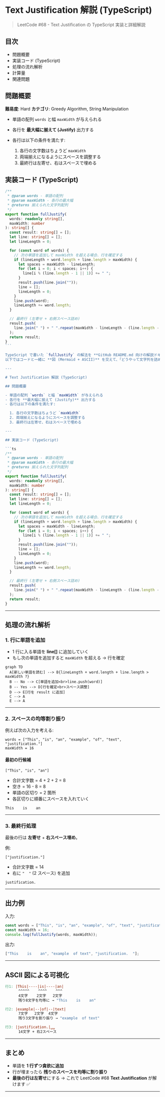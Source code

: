 # Text Justification 解説 (TypeScript)

> LeetCode #68 - Text Justification の TypeScript 実装と詳細解説

## 目次

- 問題概要
- 実装コード (TypeScript)
- 処理の流れ解析
- 計算量
- 関連問題

## 問題概要

**難易度**: Hard
**カテゴリ**: Greedy Algorithm, String Manipulation

- 単語の配列 `words` と幅 `maxWidth` が与えられる
- 各行を **最大幅に揃えて (Justify)** 出力する
- 各行は以下の条件を満たす:

  1. 各行の文字数はちょうど `maxWidth`
  2. 両端揃えになるようにスペースを調整する
  3. 最終行は左寄せ、右はスペースで埋める

## 実装コード (TypeScript)

````ts
/**
 * @param words - 単語の配列
 * @param maxWidth - 各行の最大幅
 * @returns 揃えられた文字列配列
 */
export function fullJustify(
  words: readonly string[],
  maxWidth: number
): string[] {
  const result: string[] = [];
  let line: string[] = [];
  let lineLength = 0;

  for (const word of words) {
    // 次の単語を追加して maxWidth を超える場合、行を確定する
    if (lineLength + word.length + line.length > maxWidth) {
      let spaces = maxWidth - lineLength;
      for (let i = 0; i < spaces; i++) {
        line[i % (line.length - 1 || 1)] += " ";
      }
      result.push(line.join(""));
      line = [];
      lineLength = 0;
    }
    line.push(word);
    lineLength += word.length;
  }

  // 最終行 (左寄せ + 右側スペース詰め)
  result.push(
    line.join(" ") + " ".repeat(maxWidth - lineLength - (line.length - 1))
  );
  return result;
}
```

TypeScript で書いた `fullJustify` の解法を **GitHub README.md 向けの解説ドキュメント**としてまとめます。
以下ではコードと一緒に **図 (Mermaid + ASCII)** を交えて、「どうやって文字列を詰めていくか」をステップごとに解析します。

---

# Text Justification 解説 (TypeScript)

## 問題概要

- 単語の配列 `words` と幅 `maxWidth` が与えられる
- 各行を **最大幅に揃えて (Justify)** 出力する
- 各行は以下の条件を満たす:

  1. 各行の文字数はちょうど `maxWidth`
  2. 両端揃えになるようにスペースを調整する
  3. 最終行は左寄せ、右はスペースで埋める

---

## 実装コード (TypeScript)

```ts
/**
 * @param words - 単語の配列
 * @param maxWidth - 各行の最大幅
 * @returns 揃えられた文字列配列
 */
export function fullJustify(
  words: readonly string[],
  maxWidth: number
): string[] {
  const result: string[] = [];
  let line: string[] = [];
  let lineLength = 0;

  for (const word of words) {
    // 次の単語を追加して maxWidth を超える場合、行を確定する
    if (lineLength + word.length + line.length > maxWidth) {
      let spaces = maxWidth - lineLength;
      for (let i = 0; i < spaces; i++) {
        line[i % (line.length - 1 || 1)] += " ";
      }
      result.push(line.join(""));
      line = [];
      lineLength = 0;
    }
    line.push(word);
    lineLength += word.length;
  }

  // 最終行 (左寄せ + 右側スペース詰め)
  result.push(
    line.join(" ") + " ".repeat(maxWidth - lineLength - (line.length - 1))
  );
  return result;
}
````

---

## 処理の流れ解析

### 1. 行に単語を追加

- 1 行に入る単語を **line\[]** に追加していく
- もし次の単語を追加すると `maxWidth` を超える → 行を確定

```mermaid
graph TD
  A[新しい単語を読む] --> B{lineLength + word.length + line.length > maxWidth ?}
  B -- No --> C[単語を追加<br>line.push(word)]
  B -- Yes --> D[行を確定<br>スペース調整]
  D --> E[行を result に追加]
  C --> A
  E --> A
```

---

### 2. スペースの均等割り振り

例えば次の入力を考える:

```text
words = ["This", "is", "an", "example", "of", "text", "justification."]
maxWidth = 16
```

#### 最初の行候補

```text
["This", "is", "an"]
```

- 合計文字数 = 4 + 2 + 2 = 8
- 空き = 16 - 8 = 8
- 単語の区切り = 2 箇所
- 各区切りに順番にスペースを入れていく

```text
This    is    an
```

---

### 3. 最終行処理

最後の行は **左寄せ** + **右スペース埋め**。

例:

```text
["justification."]
```

- 合計文字数 = 14
- 右に `"  "` (2 スペース) を追加

```text
justification.
```

---

## 出力例

入力:

```ts
const words = ["This", "is", "an", "example", "of", "text", "justification."];
const maxWidth = 16;
console.log(fullJustify(words, maxWidth));
```

出力:

```ts
["This    is    an", "example  of text", "justification.  "];
```

---

## ASCII 図による可視化

```makefile
行1: |This|----|is|----|an|
      ^^^^^    ^^^^    ^^^
      4文字    2文字   2文字
      残り8文字を均等に → "This    is    an"

行2: |example|--|of|--|text|
      7文字   2文字  4文字
      残り3文字を割り振り → "example  of text"

行3: |justification.|␣␣
      14文字 + 右2スペース
```

---

## まとめ

- 単語を **1 行ずつ貪欲に追加**
- 行が埋まったら **残りのスペースを均等に割り振り**
- **最後の行は左寄せ**にする
  → これで LeetCode #68 **Text Justification** が解けます ✅

---
